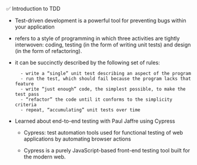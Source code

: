 ✅ Introduction to TDD

- Test-driven development is a powerful tool for preventing bugs within your application

- refers to a style of programming in which three activities are tightly interwoven: coding, testing (in the form of writing unit tests) and design (in the form of refactoring).

- it can be succinctly described by the following set of rules:

        - write a “single” unit test describing an aspect of the program
        - run the test, which should fail because the program lacks that feature
        - write “just enough” code, the simplest possible, to make the test pass
        - “refactor” the code until it conforms to the simplicity criteria
        - repeat, “accumulating” unit tests over time

- Learned about end-to-end testing with Paul Jaffre using Cypress

  - Cypress: test automation tools used for functional testing of web applications by automating browser actions

  - Cypress is a purely JavaScript-based front-end testing tool built for the modern web.
